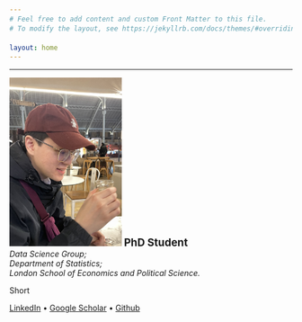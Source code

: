 ```yaml
---
# Feel free to add content and custom Front Matter to this file.
# To modify the layout, see https://jekyllrb.com/docs/themes/#overriding-theme-defaults

layout: home
---
```

<hr />
<div class="intro">
    <img src="assets/me.jpg" alt="Portrait of Xuzhi" width="200" height = "300" class="header_img" />
    <strong style="font-size: 14pt;">PhD Student</strong><br />
    <div style="text-align: left; font-style: italic">
    Data Science Group;<br />
    Department of Statistics;<br />
    London School of Economics and Political Science.
    </div>
    <p>
    Short 
    </p>
    <span>
    <a href="https://www.linkedin.com/in/xuzhi-yang-9257871b1/">LinkedIn</a>
    &bull;
    <a href="https://scholar.google.com/citations?user=XnH5giYAAAAJ&hl=en&oi=sra">Google Scholar</a>
    &bull;
    <a href="https://github.com/YANG1030">Github</a>
    </span>
</div>
